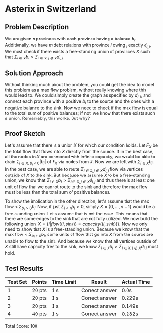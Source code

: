 # Asterix in Switzerland

## Problem Description
We are given $n$ provinces with each province having a balance $b_i$. Additionally, we have $m$ debt relations with province $i$ owing $j$ exactly $d_{i,j}$. We must check if there exists a free-standing union of provinces $X$ such that
$\Sigma_{i \in X} b_i > \Sigma_{i \in X, j \notin X} d_{i,j}$
## Solution Approach
Without thinking much about the problem, you could get the idea to model this problem as a max flow problem, without really knowing where this would lead to. We could simply create the graph as specified by $d_{i,j}$, and connect each province with a positive $b_i$ to the source and the ones with a negative balance to the sink. Now we need to check if the max flow is equal to the total sum of positive balances; if not, we know that there exists such a union. Remarkably, this works. But why?

## Proof Sketch

Let's assume that there is a union $X$ for which our condition holds. Let $F_X$ be the total flow that flows into $X$ directly from the source. If in the best case, all the nodes in $X$ are connected with infinite capacity, we would be able to drain $\Sigma_{i \in X, b_i < 0} |b_i|$ of $F_X$ via nodes from $X$. Now we are left with $\Sigma_{i \in X} b_i$. In the best case, we are able to route
$\Sigma_{i \in X, j \notin X} d_{i,j}$ flow via vertices outside of $X$ to the sink. But because we assume $X$ to be a free-standing union, we know that $\Sigma_{i \in X} b_i > \Sigma_{i \in X, j \notin X} d_{i,j}$ and thus there is at least one unit of flow that we cannot route to the sink and therefore the max flow must be less than the total sum of positive balances.

To show the implication in the other direction, let's assume that the max flow $<$ $\Sigma_{b_i > 0} b_i$. Now, if just $\Sigma_{i <n} b_i >0$, simply $X=\{0,...,n-1\}$ would be a free-standing union. Let's assume that is not the case. This means that there are some edges to the sink that are not fully utilized. We now build the following union: $X = \{i  | flow((i,sink)) = capacity((i, sink))\}$. Now we only need to show that $X$ is a free-standing union. Because we know that the max flow $<$ $\Sigma_{b_i > 0} b_i$, some units of flow that go into $X$ from the source are unable to flow to the sink. And because we know that all vertices outside of $X$ still have capacity free to the sink, we know $\Sigma_{i \in X} b_i > \Sigma_{i \in X, j \notin X} d_{i,j}$ must hold.


## Test Results


| Test Set | Points | Time Limit | Result | Actual Time |
|----------|---------|------------|---------|-------------|
| 1 | 20 pts | 1 s | Correct answer | 0.0s |
| 2 | 20 pts | 1 s | Correct answer | 0.229s |
| 3 | 20 pts | 1 s | Correct answer | 0.149s |
| 4 | 40 pts | 1 s | Correct answer | 0.232s |

Total Score: 100